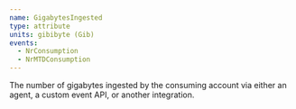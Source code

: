 ```yaml
---
name: GigabytesIngested
type: attribute
units: gibibyte (Gib)
events:
  - NrConsumption
  - NrMTDConsumption
---
```


The number of gigabytes ingested by the consuming account via either an agent, a custom event API, or another integration.